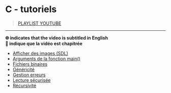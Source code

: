 # C - tutoriels

> [PLAYLIST YOUTUBE](https://www.youtube.com/playlist?list=PLrSOXFDHBtfECGo-do0Xf6o3fjc8Rta5N)

---

**🌐 indicates that the video is subtitled in English**<br>
**🔢 indique que la vidéo est chapitrée**

+ [Afficher des images (SDL)](https://www.youtube.com/watch?v=ZJrXO8hKpS8)
+ [Arguments de la fonction main()](https://www.youtube.com/watch?v=sy7VBahyBLI)
+ [Fichiers binaires](https://www.youtube.com/watch?v=_Z39xKbRd2E)
+ [Généricité](https://www.youtube.com/watch?v=v19K2jHXsQk)
+ [Gestion erreurs](https://www.youtube.com/watch?v=lzzXNRK7Khw)
+ [Lecture sécurisée](https://www.youtube.com/watch?v=dbUDyMtFFlc)
+ [Récursivité](https://www.youtube.com/watch?v=3XyKY9BKVN0)
